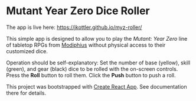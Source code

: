 # Mutant Year Zero Dice Roller

The app is live here: https://jkottler.github.io/myz-roller/

This simple app is designed to allow you to play the _Mutant: Year Zero_ line of tabletop RPGs from [Modiphius](https://www.modiphius.com/mutant.html) without physical access to their customized dice.

Operation should be self-explanatory: Set the number of base (yellow), skill (green), and gear (black) dice to be rolled with the on-screen controls. Press the **Roll** button to roll them. Click the **Push** button to push a roll.

This project was bootstrapped with [Create React App](https://github.com/facebookincubator/create-react-app). See documentation there for details.
